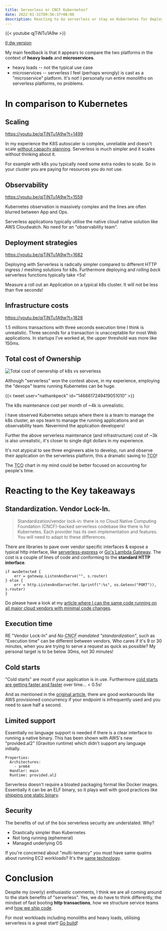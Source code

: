 ```yaml
---
title: Serverless or CNCF Kubernetes?
date: 2022-01-31T09:56:37+08:00
description: Reacting to Go serverless or stay on Kubernetes for deploying microservices?
---
```


{{< youtube qjTiNTu1A9w >}}

[tl;dw version](https://m.economictimes.com/tech/technology/thoughtworks-xconf-tech-talk-series-serverless-vs-kubernetes-when-deploying-microservices/amp_articleshow/89085544.cms)

My main feedback is that it appears to compare the two platforms in the context
of **heavy loads** and **microservices**.

- heavy loads -- not the typical use case
- microservices -- serverless I feel (perhaps wrongly) is cast as a
  "microservice" platform. It's not! I personally run entire monoliths on
  serverless platforms, no problems.

# In comparison to Kubernetes

## Scaling

https://youtu.be/qjTiNTu1A9w?t=1499

In my experience the K8S autoscaler is complex, unreliable and doesn't scale
[without capacity planning](https://youtu.be/qjTiNTu1A9w?t=1863). Serverless is
much simpler and it scales without thinking about it.

For example with k8s you typically need some extra nodes to scale. So in your
cluster you are paying for resources you do not use.

## Observability

https://youtu.be/qjTiNTu1A9w?t=1559

Kubernetes observation is massively complex and the lines are often blurred between App and Ops.

Serverless applications typically utilise the native cloud native solution
like AWS Cloudwatch. No need for an "observability team".

## Deployment strategies

https://youtu.be/qjTiNTu1A9w?t=1682

Deploying with Serverless is radically simpler compared to different HTTP
ingress / meshing solutions for k8s. Furthermore deploying and _rolling back_ serverless
functions typically take <5s!

Measure a roll out an Application on a typical k8s cluster. It will not be less
than five seconds!

## Infrastructure costs

https://youtu.be/qjTiNTu1A9w?t=1828

1.5 millions transactions with three seconds execution time I think is
unrealistic. Three seconds for a transaction is unacceptable for most Web
applications. In startups I've worked at, the upper threshold was more like
150ms.

## Total cost of Ownership

<img src="https://s.natalian.org/2022-01-31/tco.png" alt="Total cost of ownership of k8s vs serverless">

Although "serverless" won the contest above, in my experience, employing the
"devops" teams running Kubernetes can be huge.

{{< tweet user="nathankpeck" id="1466617249419051010" >}}

The k8s maintenance cost per month of ~4k is unrealistic.

I have observed Kubernetes setups where there is a team to manage the k8s
cluster, an ops team to manage the running applications and an observability
team. Nevermind the application developers!

Further the above serverless maintenance (and infrastructure) cost of ~3k is
also unrealistic, it's closer to single digit dollars in my experience.

It's not atypical to see three engineers able to develop, run and observe their
application on the serverless platform, this a dramatic saving to <abbr
title="Total Cost of Ownership">TCO</abbr>!

The <abbr title="Total Cost of Ownership">TCO</abbr> chart in my mind could be
better focused on accounting for people's time.

# Reacting to the Key takeaways

## Standardization. Vendor Lock-In.

> Standardization/vendor lock-in: there is no Cloud Native Computing Foundation
> (CNCF)-backed serverless codebase like there is for Kubernetes. Each provider
> has its own implementation and features. You will need to adapt to these
> differences.

There are libraries to pave over vendor specific interfaces & expose a typical
http interface, like
[serverless-express](https://www.npmjs.com/package/serverless-express) or [Go's
Lambda Gateway](https://github.com/apex/gateway/). The cost is a couple of
lines of code and conforming to the **standard HTTP interface**.

    if awsDetected {
    	err = gateway.ListenAndServe("", s.router)
    } else {
    	err = http.ListenAndServe(fmt.Sprintf(":%s", os.Getenv("PORT")), s.router)
    }

Do please have a look at my [article where I can the same code running on all major cloud vendors with minimal code changes](https://dabase.com/blog/2020/serverless-speed/).

## Execution time

RE "Vendor Lock-In" and _No <abbr title="Cloud Native Computing Foundation">CNCF</abbr> mandated
"standardization"_, such as "Execution time" can be different between vendors. Who
cares if it's 9 or 30 minutes, when you are trying to serve a request as quick
as possible? My personal target is to be below 30ms, not 30 minutes!

## Cold starts

"Cold starts" are moot if your application is in use. Furthermore [cold
starts are getting faster and
faster](https://dabase.com/blog/2021/multi-cloud-serverless/) over time... < 0.5s!

And as mentioned in the [original
article](https://m.economictimes.com/tech/technology/thoughtworks-xconf-tech-talk-series-serverless-vs-kubernetes-when-deploying-microservices/amp_articleshow/89085544.cms),
there are good workarounds like AWS provisioned concurrency if your endpoint is
infrequently used and you need to save half a second.

## Limited support

Essentially no language support is needed if there is a clear interface to
running a native binary. This has been shown with AWS's new "provided.al2"
(Graviton runtime) which didn't support any language initially.

    Properties:
      Architectures:
        - arm64
      Handler: main
      Runtime: provided.al2

Serverless doesn't require a bloated packaging format like Docker images.
Essentially it can be an ELF binary, so it plays well with good practices
like [shipping one static binary](https://youtu.be/daPIjh2W1Qw).

## Security

The benefits of out of the box serverless security are understated. Why?

- Drastically simpler than Kubernetes
- Not long running (ephemeral)
- Managed underlying OS

If you're concerned about "multi-tenancy" you must have same qualms about
running EC2 workloads? It's the [same
technology](https://firecracker-microvm.github.io/).

# Conclusion

Despite my (overly) enthusiastic comments, I think we are all coming around to
the stark benefits of "serverless". Yes, we do have to think differently, the
mindset of fast booting **http transactions**, how we structure service
teams and [how we ship code](https://dabase.com/blog/2021/java-vs-go-load-test/).

For most workloads including monoliths and heavy loads, utilising serverless is
a great start! [Go build](https://github.com/kaihendry/go-web-dynamo-starter)!
